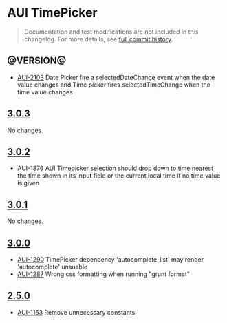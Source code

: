 # AUI TimePicker

> Documentation and test modifications are not included in this changelog. For more details, see [full commit history](https://github.com/liferay/alloy-ui/commits/master/src/aui-timepicker).

## @VERSION@

* [AUI-2103](https://issues.liferay.com/browse/AUI-2103) Date Picker fire a selectedDateChange event when the date value changes and Time picker fires selectedTimeChange when the time value changes

## [3.0.3](https://github.com/liferay/alloy-ui/releases/tag/3.0.3)

No changes.

## [3.0.2](https://github.com/liferay/alloy-ui/releases/tag/3.0.2)

* [AUI-1876](https://issues.liferay.com/browse/AUI-1876) AUI Timepicker selection should drop down to time nearest the time shown in its input field or the current local time if no time value is given

## [3.0.1](https://github.com/liferay/alloy-ui/releases/tag/3.0.1)

No changes.

## [3.0.0](https://github.com/liferay/alloy-ui/releases/tag/3.0.0)

* [AUI-1290](https://issues.liferay.com/browse/AUI-1290) TimePicker dependency 'autocomplete-list' may render 'autocomplete' unsuable
* [AUI-1287](https://issues.liferay.com/browse/AUI-1287) Wrong css formatting when running "grunt format"

## [2.5.0](https://github.com/liferay/alloy-ui/releases/tag/2.5.0)

* [AUI-1163](https://issues.liferay.com/browse/AUI-1163) Remove unnecessary constants
